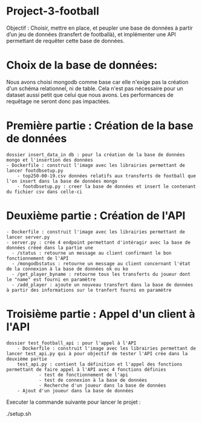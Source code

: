 # Project-3-football
Objectif : Choisir, mettre en place, et peupler une base de données à partir d’un jeu de données (transfert de footballà), et implémenter une API permettant de requêter cette base de données.

# Choix de la base de données:
Nous avons choisi mongodb comme base car elle n'exige pas la création d'un schéma relationnel, ni de table. Cela n'est pas nécessaire pour un dataset aussi petit que celui que nous avons. Les performances de requêtage ne seront donc pas impactées.

# Première partie : Création de la base de données

	dossier insert_data_in db : pour la création de la base de données mongo et l'insertion des données
    - Dockerfile : construit l'image avec les librairies permettant de lancer footdbsetup.py
		- top250-00-19.csv données relatifs aux transferts de football que l'on insert dans la base de données mongo
		- footdbsetup.py : creer la base de données et insert le contenant du fichier csv dans celle-ci

# Deuxième partie : Création de l'API
    - Dockerfile : construit l'image avec les librairies permettant de lancer server.py
    - server.py : crée 4 endpoint permettant d'intéragir avec la base de données créeé dans la partie une
      - /status : retourne un message au client confirmant le bon fonctionnement de l'API
      - /mongodbstatus : retourne un message au client concernant l'état de la connexion à la base de données ok ou ko
      - /get_player_byname : retourne tous les transferts du joueur dont le "name" est fourni en paramètre
      - /add_player : ajoute un nouveau transfert dans la base de données à partir des informations sur le tranfert fourni en paramètre

# Troisième partie : Appel d'un client à l'API
		
	dossier test_football_api : pour l'appel à l'API
		- Dockerfile : construit l'image avec les librairies permettant de lancer test_api.py qui à pour objectif de tester l'API crée dans la deuxième partie
		test_api.py : contient la définition et l'appel des fonctions permettant de faire appel à l'API avec 4 fonctions définies
				- test de fonctionnement de l'api
				- test de connexion à la base de données
				- Recherche d'un joueur dans la base de données
        - Ajout d'un joueur dans la base de données

Executer la commande suivante pour lancer le projet :

./setup.sh
